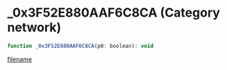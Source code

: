 # _0x3F52E880AAF6C8CA (Category network)

```js
function _0x3F52E880AAF6C8CA(p0: boolean): void
```

[filename](_0x3F52E880AAF6C8CA_m.md ':include')